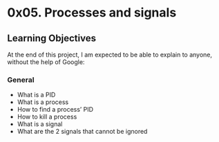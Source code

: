 # 0x05. Processes and signals
## Learning Objectives
At the end of this project, I am expected to be able to explain to anyone, without the help of Google:
### General
* What is a PID
* What is a process
* How to find a process’ PID
* How to kill a process
* What is a signal
* What are the 2 signals that cannot be ignored
